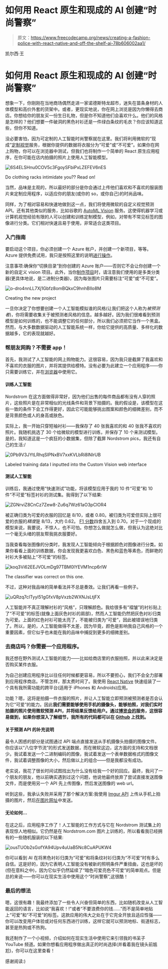 # 如何用 React 原生和现成的 AI 创建“时尚警察”

> 原文：<https://www.freecodecamp.org/news/creating-a-fashion-police-with-react-native-and-off-the-shelf-ai-78b606002aa1/>

凯尔西·王

# 如何用 React 原生和现成的 AI 创建“时尚警察”

想象一下，你刚刚在当地商场偶然走进一家诺德斯特龙超市，迷失在苗条身材的人体模型和高价外套的货架中。或者，更现实地说，你在网上浏览是因为你懒得去商店。你想给你的朋友买一份生日礼物，但是你不知道他们会喜欢什么。他们的风格是怎样的？他们想要一件破洞的黑色衬衫还是一件绿白条纹的毛衣？你应该知道这些，但你不知道。

没必要害怕，因为可定制的人工智能时尚警察就在这里。我们将利用微软的“现成”[定制视觉](https://www.customvision.ai/)服务，根据你提供的数据将衣服分为“可爱”或“不可爱”。如果你在网上购物，你可以在浏览器中测试，但我们也将制作一个简单的 React 原生应用程序，在你可能在店内拍摄的照片上使用人工智能模型。

![6S4ELSHnu0COV5c3FgoySFbiPxLZEFEV6nES](img/2c27864399eb96db71fd9ef55c8aee09.png)

Do clothing racks intimidate you?? Read on!

当然，品味是主观的，所以最好的部分是你会通过上传他们喜欢和不喜欢的服装图片来定制应用程序，以适应你的朋友(或你的 so，或你自己)的时尚品味。

同样，为了相对容易和快速地做到这一点，我们将使用微软的自定义视觉预测 API。还有其他类似的服务，比如谷歌的 [AutoML Vision](https://cloud.google.com/vision/) 服务。这使得机器学习或计算机视觉经验有限的人可以创建和训练定制模型，例如，对带有不常见标签的图像进行分类。它们相对快速且易于使用，非常适合这类项目。

### 入门指南

要启动这个项目，你必须创建一个 Azure 帐户，并创建一个新项目，等等。Azure 提供免费试用，我只是按照这里的说明[进行操作](https://docs.microsoft.com/en-us/azure/cognitive-services/custom-vision-service/getting-started-build-a-classifier)。

注意事项:确保你“切换目录”到你创建的 Azure 账户——否则它不会让你创建一个新的自定义 vision 项目。此外，当你[制作项目](https://www.customvision.ai/projects)时，请注意我们使用的是多类分类器(更具体地说，是二进制分类器)，因为每张图片只需要标注“可爱”或“不可爱”。

![o-dro4nnLL7Xj1Gbfz8omBQkxC9hnhBIlo8M](img/d10dc9c2504a7352bcadd27634cc5932.png)

Creating the new project

一旦你决定了你想要创建一个人工智能模拟谁的风格(让我们把这个人称为*被预测者*)，你将需要收集关于被预测者风格的信息。越多越好。因为我们很难看到预测模型是如何训练的，也不能调整它的任何部分，所以我们必须把它当作一个黑盒。然而，与大多数数据驱动的人工智能系统一样，你给它提供的高质量、多样化的数据越多，它的表现就越好。

### 帮朋友网购？不需要 app！

首先，我测试了人工智能的网上购物能力。这很容易，因为我只是截屏了我喜欢和不喜欢的衣服的图片，并将其提供给模特。没有必要为此建立一个应用程序——你只需要训练它，并在[浏览器](https://www.customvision.ai)中使用它。

#### 训练人工智能

Nordstrom 在这方面做得非常好，因为他们出售的每件商品都有没有人穿的照片，这些照片是在非常相似的光线条件和背景下拍摄的。我的假设是，该模型在这些一致的条件下会工作得更好，因此它可能能够挑出图案和颜色的细微差别，而不是背景颜色或人的身高或肤色。

实际上，我一开始只穿短袖衬衫——我保存了 40 张我喜欢的和 40 张我不喜欢的照片。我随机挑选了 30 个给微软的模型进行训练，并保存了 10 个来测试模型。是的，我知道这是一个疯狂的小数据集，但除了截屏 Nordstrom pics，我还有自己的生活:/

![0Pb9V3JYtLRhqSlPNxBV7xxKVLbRi8lNlrUB](img/d3f50f89281a0ab0572ef1befc647196.png)

Labeled training data I inputted into the Custom Vision web interface

#### 测试人工智能

训练后，我通过使用“快速测试”功能，将该模型应用于我的 10 件“可爱”和 10 件“不可爱”标签衬衫的测试集。我得到了以下结果:

![ZGNrviZ8CnCz7Zew8-Zu6q7Wz61aO3pClOR4](img/7c3b6ac5e27f7c0be582bbd1dc3e54ee.png)

被正确归类为可爱的衣服的回忆是 8/10，或者 0.80。被归类为可爱但实际上很可爱的衣服的*精度*是 8/13，大约 0.62。 [F1 分数](https://en.wikipedia.org/wiki/F1_score)四舍五入到 0.70。对于一个现成的模型来说，我要说，不惊人，也不可怕。你想怎么做就怎么做，但我认为这绝对比一个毫无头绪的朋友帮我挑衣服要好。

当我查看每张图像的分类时，我发现人工智能倾向于根据颜色对图像进行分类。如果你看看上面的训练数据，你会发现我更喜欢白色、黑色和蓝色等素色，而鲜艳的衬衫大多被贴上“不可爱”的标签。

![koq3Vi62EEJVOLmDg97TBM0lYEVM1ncp6rIW](img/062e5d94f1909ff46bec4719a853f7bc.png)

The classifier was correct on this one.

不过，这种对我品味的简单看法并不总是奏效。让我们再看一些例子。

![uQRzq7cITyyl51gGfxV8pVxzb2WXNJsLtjFX](img/bb1aff056db359fb5445502f6c4a96a0.png)

人工智能并不真正理解衬衫的“风格”，只理解颜色。我给很多有“褶皱”的衬衫贴上了“不可爱”的标签(就像上面灰色衬衫的肩部)，然而人工智能仍然把灰色衬衫归类为可爱。上面的红色衬衫可能太亮了，不能被归类为“可爱”，因此被错误地归类了。所以，是的，人工智能做得不太差，因为毕竟，颜色是影响我自己风格的一个重要因素，但它似乎也未能在我的品味中捕捉到更多的细微差别。

### 去商店吗？你需要一个应用程序。

我还想在野外测试人工智能的能力——比如给商店里的衣服拍照，并以此来决定是否购买某件衣服。

为自己创建应用程序比以往任何时候都更容易，所以不要担心，我们不会全力部署到应用程序商店。不管怎样，那太费时间了。我使用 [React Native](http://www.reactnative.com/) 快速组装了一个具有我所需功能的跨平台(适用于 iPhones 和 Androids)应用。

功能？嗯，这将是拍摄一件衣服的照片，并让人工智能立即预测被预测者是否会认为它“可爱”的能力。因此**我们需要能够使用手机的摄像头，能够拍照，对我们实时拍摄的照片使用微软预测 API，并将结果反馈给用户。通过[博览会的](https://expo.io/)服务，这很容易做到，如果你想深入了解细节，我所有的代码都可以在 [Github](https://github.com/kelseyywang/fAshIon-police) 上找到。**

#### 关于预测 API 的补充说明

最令人困惑的部分是试图通过 API 端点直接发送从手机摄像头拍摄的图像文件。你应该以“八位字节流”的形式发送数据，而在微软这边，这方面的支持和文档很少。我试着发送一个二进制编码的图像，我试着发送一个表单数据格式的图像文件，我试着调整图像的大小，然后做以上的组合——但是我都没有成功。

老实说，我花了很长时间试图找出为什么没有给我一个好的回应。最终，我问了一个朋友的朋友，他以前确实遇到过这个问题，他说他最终放弃了尝试直接发送图像文件，而是使用另一个 API 先上传图像，然后发送图像的 web url。

听到这些，我承认失败并采用了那个解决方案:我使用 [Imgur API](https://apidocs.imgur.com/) 上传从手机上拍摄的图片，然后[在图片网址](https://docs.microsoft.com/en-us/azure/cognitive-services/custom-vision-service/use-prediction-api)中发送。

#### 无论如何…

在这之后，应用程序工作了！人工智能的工作方式与它在 Nordstrom 测试集上的表现惊人地相似。它仍然是在 Nordstrom.com 图片上训练的，所以看看我已经拥有的一些随机服装的以下结果:

![ousTUOb2sGofYA94Upv4uUaB5Nc8CuAPUKW4](img/cb8d543d96d90d826aba0cb37fb81622.png)

你可以看到 AI 在将黑色衬衫归类为“可爱”和将条纹衬衫归类为“不可爱”时有多么自信。这是好的，因为它表明人工智能没有被新的照明条件严重扭曲，这也是坏的(但在意料之中)，因为它似乎仍然延续了“暗色可爱亮色不可爱”的简单观点。但是总的来说——你可以在现实生活中使用这个“时尚警察”,这很酷！

### 最后的想法

嗯，这很有趣！我最终添加了一些令人兴奋但简单的东西，比如随机改变从人工智能返回的语言，比如说“我喜欢！!"或者“不要浪费你的钱……”而不是简单地贴上“可爱”和“不可爱”的标签。这款应用的伟大之处在于它完全开放且适应性强——你可以改变用户体验或对任何东西进行训练，这样它就可以预测地标、街道标志，甚至是热狗或不热狗。

我还制作了一个小视频，介绍如何在现实生活中使用它来引领我的书呆子 YouTube 频道。如果你想看应用程序做出真正的时尚选择(并看着我在镜头前尴尬)，你可以在这里查看！

感谢阅读:)
